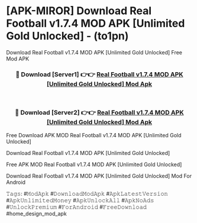 # [APK-MIROR] Download Real Football v1.7.4 MOD APK [Unlimited Gold Unlocked] - (to1pn)
Download Real Football v1.7.4 MOD APK [Unlimited Gold Unlocked] Free Mod APK

<div align="center">
<h3>🔴 Download [Server1] 👉👉 <a href="https://apk-comot.site?title=Real_Football_v1.7.4_MOD_APK_[Unlimited_Gold_Unlocked]">Real Football v1.7.4 MOD APK [Unlimited Gold Unlocked] Mod Apk</a></h3><br>

<h3>🔴 Download [Server2] 👉👉 <a href="https://apk-comot.site?title=Real_Football_v1.7.4_MOD_APK_[Unlimited_Gold_Unlocked]">Real Football v1.7.4 MOD APK [Unlimited Gold Unlocked] Mod Apk</a></h3>
</div>


Free Download APK MOD Real Football v1.7.4 MOD APK [Unlimited Gold Unlocked]

Download Real Football v1.7.4 MOD APK [Unlimited Gold Unlocked] 

Free APK MOD Real Football v1.7.4 MOD APK [Unlimited Gold Unlocked] 

Download Real Football v1.7.4 MOD APK [Unlimited Gold Unlocked] Mod For Android

𝚃𝚊𝚐𝚜: #𝙼𝚘𝚍𝙰𝚙𝚔 #𝙳𝚘𝚠𝚗𝚕𝚘𝚊𝚍𝙼𝚘𝚍𝙰𝚙𝚔 #𝙰𝚙𝚔𝙻𝚊𝚝𝚎𝚜𝚝𝚅𝚎𝚛𝚜𝚒𝚘𝚗 #𝙰𝚙𝚔𝚄𝚗𝚕𝚒𝚖𝚒𝚝𝚎𝚍𝙼𝚘𝚗𝚎𝚢 #𝙰𝚙𝚔𝚄𝚗𝚕𝚘𝚌𝚔𝙰𝚕𝚕 #𝙰𝚙𝚔𝙽𝚘𝙰𝚍𝚜 #𝚄𝚗𝚕𝚘𝚌𝚔𝙿𝚛𝚎𝚖𝚒𝚞𝚖 #𝙵𝚘𝚛𝙰𝚗𝚍𝚛𝚘𝚒𝚍 #𝙵𝚛𝚎𝚎𝙳𝚘𝚠𝚗𝚕𝚘𝚊𝚍 #home_design_mod_apk